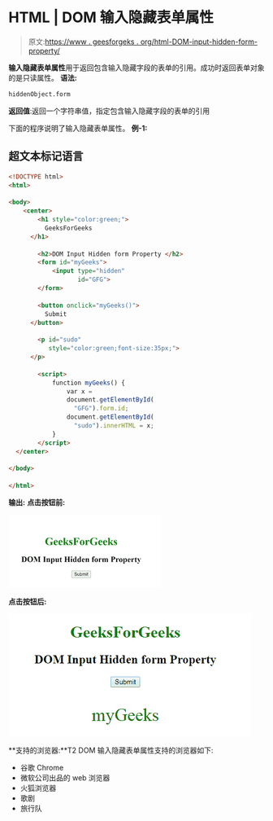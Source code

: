 # HTML | DOM 输入隐藏表单属性

> 原文:[https://www . geesforgeks . org/html-DOM-input-hidden-form-property/](https://www.geeksforgeeks.org/html-dom-input-hidden-form-property/)

**输入隐藏表单属性**用于返回包含输入隐藏字段的表单的引用。成功时返回表单对象的是只读属性。
**语法:**

```html
hiddenObject.form
```

**返回值**:返回一个字符串值，指定包含输入隐藏字段的表单的引用

下面的程序说明了输入隐藏表单属性。
**例-1:**

## 超文本标记语言

```html
<!DOCTYPE html>
<html>

<body>
    <center>
        <h1 style="color:green;">
          GeeksForGeeks
      </h1>

        <h2>DOM Input Hidden form Property </h2>
        <form id="myGeeks">
            <input type="hidden"
                   id="GFG">
        </form>

        <button onclick="myGeeks()">
          Submit
      </button>

        <p id="sudo"
           style="color:green;font-size:35px;">
      </p>

        <script>
            function myGeeks() {
                var x =
                document.getElementById(
                  "GFG").form.id;
                document.getElementById(
                  "sudo").innerHTML = x;
            }
        </script>
  </center>

</body>

</html>
```

**输出:**
**点击按钮前:**

![](img/94b6d028974e03b398216f68cececa86.png)

**点击按钮后:**

![](img/893ff3326af715708df7a97796abd0d9.png)

**支持的浏览器:**T2 DOM 输入隐藏表单属性支持的浏览器如下:

*   谷歌 Chrome
*   微软公司出品的 web 浏览器
*   火狐浏览器
*   歌剧
*   旅行队